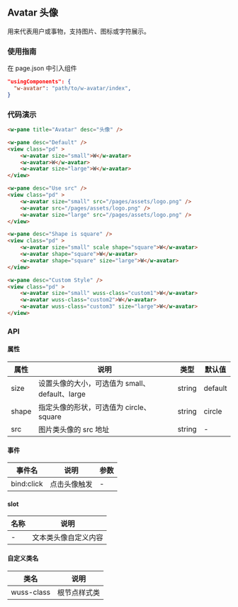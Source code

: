 ## Avatar 头像

用来代表用户或事物，支持图片、图标或字符展示。

### 使用指南

在 page.json 中引入组件

```json
"usingComponents": {
  "w-avatar": "path/to/w-avatar/index",
}
```

### 代码演示

```html
<w-pane title="Avatar" desc="头像" />

<w-pane desc="Default" />
<view class="pd" >
	<w-avatar size="small">W</w-avatar>
	<w-avatar>W</w-avatar>
	<w-avatar size="large">W</w-avatar>
</view>

<w-pane desc="Use src" />
<view class="pd" >
	<w-avatar size="small" src="/pages/assets/logo.png" />
	<w-avatar src="/pages/assets/logo.png" />
	<w-avatar size="large" src="/pages/assets/logo.png" />
</view>

<w-pane desc="Shape is square" />
<view class="pd" >
	<w-avatar size="small" scale shape="square">W</w-avatar>
	<w-avatar shape="square">W</w-avatar>
	<w-avatar shape="square" size="large">W</w-avatar>
</view>

<w-pane desc="Custom Style" />
<view class="pd" >
	<w-avatar size="small" wuss-class="custom1">W</w-avatar>
	<w-avatar wuss-class="custom2">W</w-avatar>
	<w-avatar wuss-class="custom3" size="large">W</w-avatar>
</view>
```

### API

#### 属性

| 属性  | 说明                                           | 类型   | 默认值  |
| ----- | ---------------------------------------------- | ------ | ------- |
| size  | 设置头像的大小，可选值为 small、default、large | string | default |
| shape | 指定头像的形状，可选值为 circle、square        | string | circle  |
| src   | 图片类头像的 src 地址                          | string | -       |

#### 事件

| 事件名     | 说明         | 参数 |
| ---------- | ------------ | ---- |
| bind:click | 点击头像触发 | -    |

#### slot

| 名称 | 说明                 |
| ---- | -------------------- |
| -    | 文本类头像自定义内容 |

#### 自定义类名

| 类名       | 说明         |
| ---------- | ------------ |
| wuss-class | 根节点样式类 |
